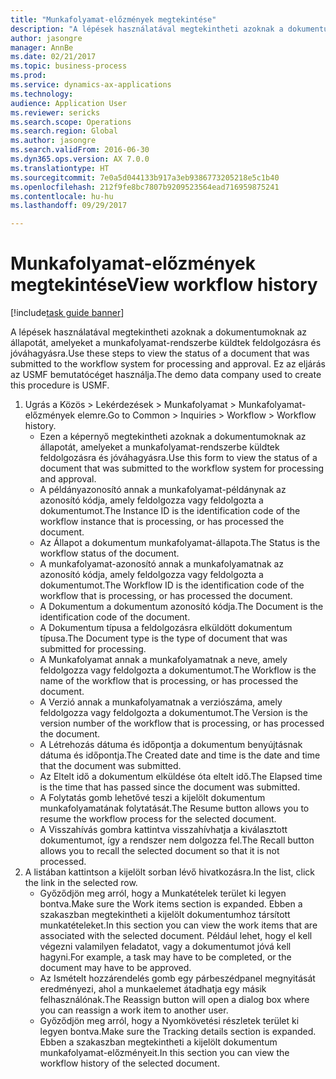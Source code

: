 ```yaml
--- 
title: "Munkafolyamat-előzmények megtekintése"
description: "A lépések használatával megtekintheti azoknak a dokumentumoknak az állapotát, amelyeket a munkafolyamat-rendszerbe küldtek feldolgozásra és jóváhagyásra."
author: jasongre
manager: AnnBe
ms.date: 02/21/2017
ms.topic: business-process
ms.prod: 
ms.service: dynamics-ax-applications
ms.technology: 
audience: Application User
ms.reviewer: sericks
ms.search.scope: Operations
ms.search.region: Global
ms.author: jasongre
ms.search.validFrom: 2016-06-30
ms.dyn365.ops.version: AX 7.0.0
ms.translationtype: HT
ms.sourcegitcommit: 7e0a5d044133b917a3eb9386773205218e5c1b40
ms.openlocfilehash: 212f9fe8bc7807b9209523564ead716959875241
ms.contentlocale: hu-hu
ms.lasthandoff: 09/29/2017

---
```

# <a name="view-workflow-history"></a><span data-ttu-id="20a51-103">Munkafolyamat-előzmények megtekintése</span><span class="sxs-lookup"><span data-stu-id="20a51-103">View workflow history</span></span>

[!include[task guide banner](../../includes/task-guide-banner.md)]

<span data-ttu-id="20a51-104">A lépések használatával megtekintheti azoknak a dokumentumoknak az állapotát, amelyeket a munkafolyamat-rendszerbe küldtek feldolgozásra és jóváhagyásra.</span><span class="sxs-lookup"><span data-stu-id="20a51-104">Use these steps to view the status of a document that was submitted to the workflow system for processing and approval.</span></span> <span data-ttu-id="20a51-105">Ez az eljárás az USMF bemutatócéget használja.</span><span class="sxs-lookup"><span data-stu-id="20a51-105">The demo data company used to create this procedure is USMF.</span></span>

1. <span data-ttu-id="20a51-106">Ugrás a Közös > Lekérdezések > Munkafolyamat > Munkafolyamat-előzmények elemre.</span><span class="sxs-lookup"><span data-stu-id="20a51-106">Go to Common > Inquiries > Workflow > Workflow history.</span></span>
    * <span data-ttu-id="20a51-107">Ezen a képernyő megtekintheti azoknak a dokumentumoknak az állapotát, amelyeket a munkafolyamat-rendszerbe küldtek feldolgozásra és jóváhagyásra.</span><span class="sxs-lookup"><span data-stu-id="20a51-107">Use this form to view the status of a document that was submitted to the workflow system for processing and approval.</span></span>  
    * <span data-ttu-id="20a51-108">A példányazonosító annak a munkafolyamat-példánynak az azonosító kódja, amely feldolgozza vagy feldolgozta a dokumentumot.</span><span class="sxs-lookup"><span data-stu-id="20a51-108">The Instance ID is      the identification code of the workflow instance that is processing, or has processed the document.</span></span>  
    * <span data-ttu-id="20a51-109">Az Állapot a dokumentum munkafolyamat-állapota.</span><span class="sxs-lookup"><span data-stu-id="20a51-109">The Status is the workflow status of the document.</span></span>  
    * <span data-ttu-id="20a51-110">A munkafolyamat-azonosító annak a munkafolyamatnak az azonosító kódja, amely feldolgozza vagy feldolgozta a dokumentumot.</span><span class="sxs-lookup"><span data-stu-id="20a51-110">The Workflow ID is the identification code of the workflow that is processing, or has processed the document.</span></span>  
    * <span data-ttu-id="20a51-111">A Dokumentum a dokumentum azonosító kódja.</span><span class="sxs-lookup"><span data-stu-id="20a51-111">The Document is the identification code of the document.</span></span>  
    * <span data-ttu-id="20a51-112">A Dokumentum típusa a feldolgozásra elküldött dokumentum típusa.</span><span class="sxs-lookup"><span data-stu-id="20a51-112">The Document type is the type of document that was submitted for processing.</span></span>  
    * <span data-ttu-id="20a51-113">A Munkafolyamat annak a munkafolyamatnak a neve, amely feldolgozza vagy feldolgozta a dokumentumot.</span><span class="sxs-lookup"><span data-stu-id="20a51-113">The Workflow is the name of the workflow that is processing, or has processed the document.</span></span>  
    * <span data-ttu-id="20a51-114">A Verzió annak a munkafolyamatnak a verziószáma, amely feldolgozza vagy feldolgozta a dokumentumot.</span><span class="sxs-lookup"><span data-stu-id="20a51-114">The Version is the version number of the workflow that is processing, or has processed the document.</span></span>  
    * <span data-ttu-id="20a51-115">A Létrehozás dátuma és időpontja a dokumentum benyújtásnak dátuma és időpontja.</span><span class="sxs-lookup"><span data-stu-id="20a51-115">The Created date and time is the date and time that the document was submitted.</span></span>  
    * <span data-ttu-id="20a51-116">Az Eltelt idő a dokumentum elküldése óta eltelt idő.</span><span class="sxs-lookup"><span data-stu-id="20a51-116">The Elapsed time is the time that has passed since the document was submitted.</span></span>  
    * <span data-ttu-id="20a51-117">A Folytatás gomb lehetővé teszi a kijelölt dokumentum munkafolyamatának folytatását.</span><span class="sxs-lookup"><span data-stu-id="20a51-117">The Resume button allows you to resume the workflow process for the selected document.</span></span>  
    * <span data-ttu-id="20a51-118">A Visszahívás gombra kattintva visszahívhatja a kiválasztott dokumentumot, így a rendszer nem dolgozza fel.</span><span class="sxs-lookup"><span data-stu-id="20a51-118">The Recall button allows you to recall the selected document so that it is not processed.</span></span>   
2. <span data-ttu-id="20a51-119">A listában kattintson a kijelölt sorban lévő hivatkozásra.</span><span class="sxs-lookup"><span data-stu-id="20a51-119">In the list, click the link in the selected row.</span></span>
    * <span data-ttu-id="20a51-120">Győződjön meg arról, hogy a Munkatételek terület ki legyen bontva.</span><span class="sxs-lookup"><span data-stu-id="20a51-120">Make sure the Work items section is expanded.</span></span>    <span data-ttu-id="20a51-121">Ebben a szakaszban megtekintheti a kijelölt dokumentumhoz társított munkatételeket.</span><span class="sxs-lookup"><span data-stu-id="20a51-121">In this section you can view the work items that are associated with the selected document.</span></span> <span data-ttu-id="20a51-122">Például lehet, hogy el kell végezni valamilyen feladatot, vagy a dokumentumot jóvá kell hagyni.</span><span class="sxs-lookup"><span data-stu-id="20a51-122">For example, a task may have to be completed, or the document may have to be approved.</span></span>  
    * <span data-ttu-id="20a51-123">Az Ismételt hozzárendelés gomb egy párbeszédpanel megnyitását eredményezi, ahol a munkaelemet átadhatja egy másik felhasználónak.</span><span class="sxs-lookup"><span data-stu-id="20a51-123">The Reassign button will open a dialog box where you can reassign a work item to another user.</span></span>  
    * <span data-ttu-id="20a51-124">Győződjön meg arról, hogy a Nyomkövetési részletek terület ki legyen bontva.</span><span class="sxs-lookup"><span data-stu-id="20a51-124">Make sure the Tracking details section is expanded.</span></span>    <span data-ttu-id="20a51-125">Ebben a szakaszban megtekintheti a kijelölt dokumentum munkafolyamat-előzményeit.</span><span class="sxs-lookup"><span data-stu-id="20a51-125">In this section you can view the workflow history of the selected document.</span></span>  


